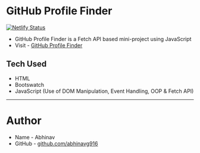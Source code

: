 # GitHub Profile Finder
[![Netlify Status](https://api.netlify.com/api/v1/badges/d954c5dd-e7c1-4ea4-9dd5-9dc7b3e314a6/deploy-status)](https://app.netlify.com/sites/wizardly-shaw-7ab604/deploys)

- GitHub Profile Finder is a Fetch API based mini-project using JavaScript
- Visit - [GitHub Profile Finder](https://wizardly-shaw-7ab604.netlify.app/)

## Tech Used

- HTML
- Bootswatch
- JavaScript (Use of DOM Manipulation, Event Handling, OOP & Fetch API)

---

# Author

- Name - Abhinav
- GitHub - [github.com/abhinavg916](https://github.com/abhinavg916)
